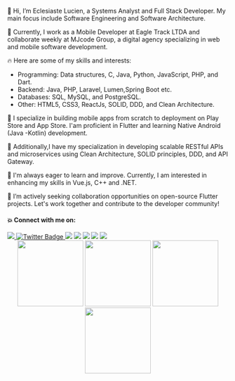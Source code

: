  👋 Hi, I’m Eclesiaste Lucien, a Systems Analyst and Full Stack Developer. My main focus include Software Engineering and  Software Architecture.

💼 Currently, I work as a Mobile Developer at Eagle Track LTDA and collaborate weekly at MJcode Group, a digital agency specializing in web and mobile software development.

🔥 Here are some of my skills and interests:

- Programming: Data structures, C, Java, Python, JavaScript, PHP, and Dart.
- Backend: Java, PHP, Laravel, Lumen,Spring Boot etc.
- Databases: SQL, MySQL, and PostgreSQL.
- Other: HTML5, CSS3, ReactJs, SOLID, DDD, and Clean Architecture.

📱 I specialize in building mobile apps from scratch to deployment on Play Store and App Store. I'am proficient in Flutter and  learning Native Android (Java -Kotlin) development.

🚀 Additionally,I have my specialization in developing scalable RESTful APIs and microservices using Clean Architecture, SOLID principles, DDD, and API Gateway.

🌱 I'm always eager to learn and improve. Currently, I am interested in enhancing my skills in Vue.js, C++ and .NET.

💞️ I’m actively seeking collaboration opportunities on open-source Flutter projects. Let's work together and contribute to the developer community!


#### 💥 Connect with me on:
<div>
   <a href="https://www.linkedin.com/in/eclesiaste-lucien-a51b171b8/" target="_blank">
      <img src="https://img.shields.io/badge/LinkedIn-0077B5?style=for-the-badge&logo=linkedin&logoColor=white" target="_blank">
   </a>
  <a href="https://twitter.com/EclesiasteLuci1" target="_blank">
    <img src="https://img.shields.io/badge/Twitter-blue?style=for-the-badge&logo=twitter&logoColor=white" alt="Twitter Badge"/>
  </a>
  <a href = "mailto:eclesiastelucien@gmail.com"><img src="https://img.shields.io/badge/Gmail-D14836?style=for-the-badge&logo=gmail&logoColor=white" target="_blank"></a>
  <a href="#"><img src="https://img.shields.io/badge/Discord-7289DA?style=for-the-badge&logo=discord&logoColor=white"></a>
  <a href="https://www.instagram.com/ecle_lucien/" target="_blank"><img src="https://img.shields.io/badge/Instagram-E4405F?style=for-the-badge&logo=instagram&logoColor=white"></a>
 <a href="https://t.me/eclelucien" target="_blank"><img src="https://img.shields.io/badge/Telegram-2CA5E0?style=for-the-badge&logo=telegram&logoColor=white"></a>
 <a href="https://dev.to/eclelucien" target="_blank"><img src="https://img.shields.io/badge/website-000000?style=for-the-badge&logo=About.me&logoColor=white"></a>

<div align="center">
<img height="150em" src="https://github-profile-summary-cards.vercel.app/api/cards/profile-details?username=eclelucien&theme=tokyonight"/> 
<img height="150em" src="https://github-readme-stats-sigma-five.vercel.app/api?username=eclelucien&show_icons=true&theme=tokyonight&include_all_commits=true&count_private=false&hide_border=true"/> <img height="150em" src="https://github-readme-stats-sigma-five.vercel.app/api/top-langs/?username=eclelucien&layout=compact&langs_count=7&theme=tokyonight&hide_border=true"/> <img height="150em" src="https://github-readme-streak-stats.herokuapp.com/?user=eclelucien&theme=tokyonight&hide_border=true"/>
</div>

<!---
eclelucien/eclelucien is a ✨ special ✨ repository because its `README.md` (this file) appears on your GitHub profile.
You can click the Preview link to take a look at your changes.
--->

